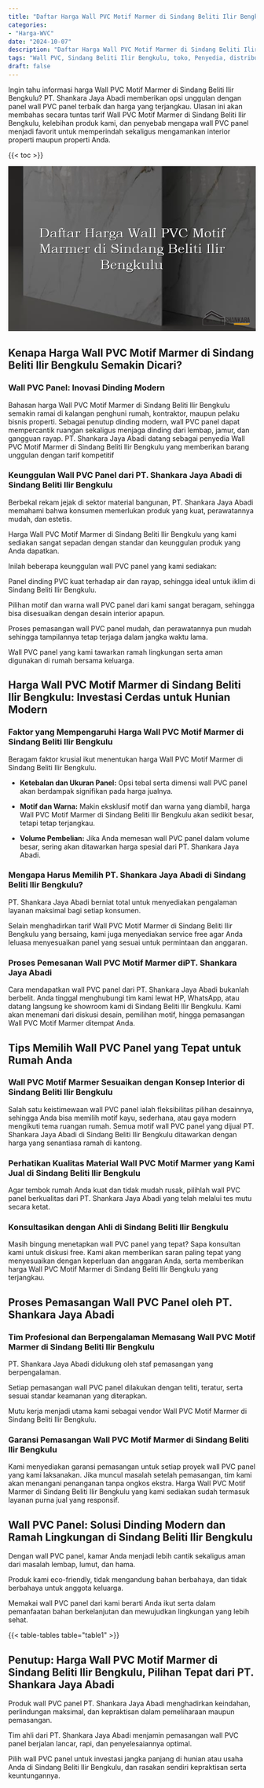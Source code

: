 ```yaml
---
title: "Daftar Harga Wall PVC Motif Marmer di Sindang Beliti Ilir Bengkulu"
categories: 
- "Harga-WVC"
date: "2024-10-07"
description: "Daftar Harga Wall PVC Motif Marmer di Sindang Beliti Ilir Bengkulu untuk rumah, perkantoran, serta toko. Produk unggulan, beragam motif, variasi warna menarik, beserta layanan penempatan oleh tim ahli serta garansi resmi!|Jasa distribusi Wall PVC Motif Marmer di Sindang Beliti Ilir Bengkulu bagi kebutuhan hunian, office, maupun toko, beserta produk terbaik dan instalasi oleh teknisi berpengalaman dan jaminan resmi.|Pilihan Wall PVC Motif Marmer di Sindang Beliti Ilir Bengkulu yang terpercaya untuk hunian, office, dan toko, dengan panel unggulan dan pemasangan ditangani oleh tenaga ahli ahli serta garansi resmi.|Distribusi Wall PVC Motif Marmer di Sindang Beliti Ilir Bengkulu bagi tempat tinggal, kantor, dan toko, dengan produk berkualitas dan penempatan dikerjakan oleh teknisi berpengalaman, lengkap dengan jaminan resmi.}"
tags: "Wall PVC, Sindang Beliti Ilir Bengkulu, toko, Penyedia, distributor"
draft: false
---
```


Ingin tahu informasi harga Wall PVC Motif Marmer di Sindang Beliti Ilir Bengkulu? PT. Shankara Jaya Abadi memberikan opsi unggulan dengan panel wall PVC panel terbaik dan harga yang terjangkau. Ulasan ini akan membahas secara tuntas tarif Wall PVC Motif Marmer di Sindang Beliti Ilir Bengkulu, kelebihan produk kami, dan penyebab mengapa wall PVC panel menjadi favorit untuk memperindah sekaligus mengamankan interior properti maupun properti Anda.

{{< toc >}}

![Daftar Harga Wall PVC Motif Marmer di Sindang Beliti Ilir Bengkulu](/images/Harga-WVC/Daftar-Harga-Wall-PVC-Motif-Marmer-di-Sindang-Beliti-Ilir-Bengkulu.png)


## Kenapa Harga Wall PVC Motif Marmer di Sindang Beliti Ilir Bengkulu Semakin Dicari?

### Wall PVC Panel: Inovasi Dinding Modern

Bahasan harga Wall PVC Motif Marmer di Sindang Beliti Ilir Bengkulu semakin ramai di kalangan penghuni rumah, kontraktor, maupun pelaku bisnis properti. Sebagai penutup dinding modern, wall PVC panel dapat mempercantik ruangan sekaligus menjaga dinding dari lembap, jamur, dan gangguan rayap. PT. Shankara Jaya Abadi datang sebagai penyedia Wall PVC Motif Marmer di Sindang Beliti Ilir Bengkulu yang memberikan barang unggulan dengan tarif kompetitif

### Keunggulan Wall PVC Panel dari PT. Shankara Jaya Abadi di Sindang Beliti Ilir Bengkulu

Berbekal rekam jejak di sektor material bangunan, PT. Shankara Jaya Abadi memahami bahwa konsumen memerlukan produk yang kuat, perawatannya mudah, dan estetis.

Harga Wall PVC Motif Marmer di Sindang Beliti Ilir Bengkulu yang kami sediakan sangat sepadan dengan standar dan keunggulan produk yang Anda dapatkan.

Inilah beberapa keunggulan wall PVC panel yang kami sediakan:

Panel dinding PVC kuat terhadap air dan rayap, sehingga ideal untuk iklim di Sindang Beliti Ilir Bengkulu.

Pilihan motif dan warna wall PVC panel dari kami sangat beragam, sehingga bisa disesuaikan dengan desain interior apapun.

Proses pemasangan wall PVC panel mudah, dan perawatannya pun mudah sehingga tampilannya tetap terjaga dalam jangka waktu lama.

Wall PVC panel yang kami tawarkan ramah lingkungan serta aman digunakan di rumah bersama keluarga.

## Harga Wall PVC Motif Marmer di Sindang Beliti Ilir Bengkulu: Investasi Cerdas untuk Hunian Modern

### Faktor yang Mempengaruhi Harga Wall PVC Motif Marmer di Sindang Beliti Ilir Bengkulu

Beragam faktor krusial ikut menentukan harga Wall PVC Motif Marmer di Sindang Beliti Ilir Bengkulu.

- **Ketebalan dan Ukuran Panel:** Opsi tebal serta dimensi wall PVC panel akan berdampak signifikan pada harga jualnya.

- **Motif dan Warna:** Makin eksklusif motif dan warna yang diambil, harga Wall PVC Motif Marmer di Sindang Beliti Ilir Bengkulu akan sedikit besar, tetapi tetap terjangkau.

- **Volume Pembelian:** Jika Anda memesan wall PVC panel dalam volume besar, sering akan ditawarkan harga spesial dari PT. Shankara Jaya Abadi.

### Mengapa Harus Memilih PT. Shankara Jaya Abadi di Sindang Beliti Ilir Bengkulu?

PT. Shankara Jaya Abadi berniat total untuk menyediakan pengalaman layanan maksimal bagi setiap konsumen.

Selain menghadirkan tarif Wall PVC Motif Marmer di Sindang Beliti Ilir Bengkulu yang bersaing, kami juga menyediakan service free agar Anda leluasa menyesuaikan panel yang sesuai untuk permintaan dan anggaran.

### Proses Pemesanan Wall PVC Motif Marmer diPT. Shankara Jaya Abadi

Cara mendapatkan wall PVC panel dari PT. Shankara Jaya Abadi bukanlah berbelit. Anda tinggal menghubungi tim kami lewat HP, WhatsApp, atau datang langsung ke showroom kami di Sindang Beliti Ilir Bengkulu. Kami akan menemani dari diskusi desain, pemilihan motif, hingga pemasangan Wall PVC Motif Marmer ditempat Anda.

## Tips Memilih Wall PVC Panel yang Tepat untuk Rumah Anda

### Wall PVC Motif Marmer Sesuaikan dengan Konsep Interior di Sindang Beliti Ilir Bengkulu

Salah satu keistimewaan wall PVC panel ialah fleksibilitas pilihan desainnya, sehingga Anda bisa memilih motif kayu, sederhana, atau gaya modern mengikuti tema ruangan rumah. Semua motif wall PVC panel yang dijual PT. Shankara Jaya Abadi di Sindang Beliti Ilir Bengkulu ditawarkan dengan harga yang senantiasa ramah di kantong.

### Perhatikan Kualitas Material Wall PVC Motif Marmer yang Kami Jual di Sindang Beliti Ilir Bengkulu

Agar tembok rumah Anda kuat dan tidak mudah rusak, pilihlah wall PVC panel berkualitas dari PT. Shankara Jaya Abadi yang telah melalui tes mutu secara ketat.

### Konsultasikan dengan Ahli di Sindang Beliti Ilir Bengkulu

Masih bingung menetapkan wall PVC panel yang tepat? Sapa konsultan kami untuk diskusi free. Kami akan memberikan saran paling tepat yang menyesuaikan dengan keperluan dan anggaran Anda, serta memberikan harga Wall PVC Motif Marmer di Sindang Beliti Ilir Bengkulu yang terjangkau.

## Proses Pemasangan Wall PVC Panel oleh PT. Shankara Jaya Abadi

### Tim Profesional dan Berpengalaman Memasang Wall PVC Motif Marmer di Sindang Beliti Ilir Bengkulu

PT. Shankara Jaya Abadi didukung oleh staf pemasangan yang berpengalaman.

Setiap pemasangan wall PVC panel dilakukan dengan teliti, teratur, serta sesuai standar keamanan yang diterapkan.

Mutu kerja menjadi utama kami sebagai vendor Wall PVC Motif Marmer di Sindang Beliti Ilir Bengkulu.

### Garansi Pemasangan Wall PVC Motif Marmer di Sindang Beliti Ilir Bengkulu

Kami menyediakan garansi pemasangan untuk setiap proyek wall PVC panel yang kami laksanakan. Jika muncul masalah setelah pemasangan, tim kami akan menangani penanganan tanpa ongkos ekstra. Harga Wall PVC Motif Marmer di Sindang Beliti Ilir Bengkulu yang kami sediakan sudah termasuk layanan purna jual yang responsif.

## Wall PVC Panel: Solusi Dinding Modern dan Ramah Lingkungan di Sindang Beliti Ilir Bengkulu

Dengan wall PVC panel, kamar Anda menjadi lebih cantik sekaligus aman dari masalah lembap, lumut, dan hama.

Produk kami eco-friendly, tidak mengandung bahan berbahaya, dan tidak berbahaya untuk anggota keluarga.

Memakai wall PVC panel dari kami berarti Anda ikut serta dalam pemanfaatan bahan berkelanjutan dan mewujudkan lingkungan yang lebih sehat.

{{< table-tables table="table1" >}}

## Penutup: Harga Wall PVC Motif Marmer di Sindang Beliti Ilir Bengkulu, Pilihan Tepat dari PT. Shankara Jaya Abadi

Produk wall PVC panel PT. Shankara Jaya Abadi menghadirkan keindahan, perlindungan maksimal, dan kepraktisan dalam pemeliharaan maupun pemasangan.

Tim ahli dari PT. Shankara Jaya Abadi menjamin pemasangan wall PVC panel berjalan lancar, rapi, dan penyelesaiannya optimal.

Pilih wall PVC panel untuk investasi jangka panjang di hunian atau usaha Anda di Sindang Beliti Ilir Bengkulu, dan rasakan sendiri kepraktisan serta keuntungannya.